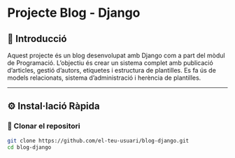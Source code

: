 # Projecte Blog - Django

## 📌 Introducció

Aquest projecte és un blog desenvolupat amb Django com a part del mòdul de Programació. L’objectiu és crear un sistema complet amb publicació d’articles, gestió d’autors, etiquetes i estructura de plantilles. Es fa ús de models relacionats, sistema d’administració i herència de plantilles.

---

## ⚙️ Instal·lació Ràpida

### 🔽 Clonar el repositori

```bash
git clone https://github.com/el-teu-usuari/blog-django.git
cd blog-django
